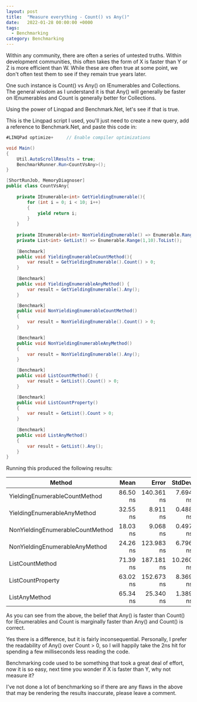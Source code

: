 ```yaml
---
layout: post
title:  "Measure everything - Count() vs Any()"
date:   2022-01-28 00:00:00 +0000
tags:
  - Benchmarking
category: Benchmarking
---
```


Within any community, there are often a series of untested truths. Within development communities, this often takes the form of X is faster than Y or Z is more efficient than W. While these are often true at some point, we don't often test them to see if they remain true years later.

One such instance is Count() vs Any() on IEnumerables and Collections. The general wisdom as I understand it is that Any() will generally be faster on IEnumerables and Count is generally better for Collections.

Using the power of Linqpad and Benchmark.Net, let's see if that is true.

This is the Linqpad script I used, you'll just need to create a new query, add a reference to Benchmark.Net, and paste this code in:

```csharp
#LINQPad optimize+     // Enable compiler optimizations

void Main()
{
	Util.AutoScrollResults = true;
	BenchmarkRunner.Run<CountVsAny>();
}

[ShortRunJob, MemoryDiagnoser]
public class CountVsAny{
	
	private IEnumerable<int> GetYieldingEnumerable(){
		for (int i = 0; i < 10; i++)
		{
			yield return i;
		}
	}
	
	private IEnumerable<int> NonYieldingEnumerable() => Enumerable.Range(1,10);
	private List<int> GetList() => Enumerable.Range(1,10).ToList();
	
	[Benchmark]
	public void YieldingEnumerableCountMethod(){
		var result = GetYieldingEnumerable().Count() > 0;
	}
	
	[Benchmark]
	public void YieldingEnumerableAnyMethod() {
		var result = GetYieldingEnumerable().Any();
	}

	[Benchmark]
	public void NonYieldingEnumerableCountMethod()
	{
		var result = NonYieldingEnumerable().Count() > 0;
	}

	[Benchmark]
	public void NonYieldingEnumerableAnyMethod()
	{
		var result = NonYieldingEnumerable().Any();
	}

	[Benchmark]
	public void ListCountMethod() {
		var result = GetList().Count() > 0;
	}

	[Benchmark]
	public void ListCountProperty()
	{
		var result = GetList().Count > 0;
	}
	
	[Benchmark]
	public void ListAnyMethod()
	{
		var result = GetList().Any();
	}
}
```

Running this produced the following results:

|                           Method |     Mean |      Error |    StdDev |  Gen 0 | Allocated |
|--------------------------------- |---------:|-----------:|----------:|-------:|----------:|
|    YieldingEnumerableCountMethod | 86.50 ns | 140.361 ns |  7.694 ns | 0.0076 |      32 B |
|      YieldingEnumerableAnyMethod | 32.55 ns |   8.911 ns |  0.488 ns | 0.0076 |      32 B |
| NonYieldingEnumerableCountMethod | 18.03 ns |   9.068 ns |  0.497 ns | 0.0095 |      40 B |
|   NonYieldingEnumerableAnyMethod | 24.26 ns | 123.983 ns |  6.796 ns | 0.0095 |      40 B |
|                  ListCountMethod | 71.39 ns | 187.181 ns | 10.260 ns | 0.0324 |     136 B |
|                ListCountProperty | 63.02 ns | 152.673 ns |  8.369 ns | 0.0324 |     136 B |
|                    ListAnyMethod | 65.34 ns |  25.340 ns |  1.389 ns | 0.0324 |     136 B |

As you can see from the above, the belief that Any() is faster than Count() for IEnumerables and Count is marginally faster than Any() and Count() is correct.

Yes there is a difference, but it is fairly inconsequential. Personally, I prefer the readability of Any() over Count > 0, so I will happily take the 2ns hit for spending a few milliseconds less reading the code.


Benchmarking code used to be something that took a great deal of effort, now it is so easy, next time you wonder if X is faster than Y, why not measure it?

I've not done a lot of benchmarking so if there are any flaws in the above that may be rendering the results inaccurate, please leave a comment.